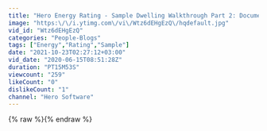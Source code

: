 ```yaml
---
title: "Hero Energy Rating - Sample Dwelling Walkthrough Part 2: Documentation & Visual View"
image: "https:\/\/i.ytimg.com\/vi\/Wtz6dEHgEzQ\/hqdefault.jpg"
vid_id: "Wtz6dEHgEzQ"
categories: "People-Blogs"
tags: ["Energy","Rating","Sample"]
date: "2021-10-23T02:27:12+03:00"
vid_date: "2020-06-15T08:51:28Z"
duration: "PT15M53S"
viewcount: "259"
likeCount: "0"
dislikeCount: "1"
channel: "Hero Software"
---
```

{% raw %}{% endraw %}
